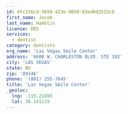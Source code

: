 ```yaml
---
id: 6fc216cd-5659-423e-98b0-63ed0d2515c8
first_name: Jacob
last_name: Hamblin
license: DDS
services:
  - dentist
category: dentists
org_name: 'Las Vegas Smile Center'
address: '6600 W. CHARLESTON BLVD. STE 103'
city: 'LAS VEGAS'
state: NV
zip: '89146'
phone: '(801) 255-7645'
title: 'Las Vegas Smile Center'
_geoloc:
  lng: -115.22493
  lat: 36.141119
---
```


